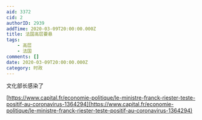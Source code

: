 ```yaml
---
aid: 3372
cid: 2
authorID: 2939
addTime: 2020-03-09T20:00:00.000Z
title: 法国高层要悬
tags:
    - 高层
    - 法国
comments: []
date: 2020-03-09T20:00:00.000Z
category: 时政
---
```


文化部长感染了

[https://www.capital.fr/economie-politique/le-ministre-franck-riester-teste-positif-au-coronavirus-1364294](https://www.capital.fr/economie-politique/le-ministre-franck-riester-teste-positif-au-coronavirus-1364294)
